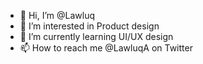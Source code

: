 - 👋 Hi, I’m @Lawluq
- 👀 I’m interested in Product design 
- 🌱 I’m currently learning UI/UX design 
- 📫 How to reach me @LawluqA on Twitter 

<!---
Lawluq/Lawluq is a ✨ special ✨ repository because its `README.md` (this file) appears on your GitHub profile.
You can click the Preview link to take a look at your changes.
--->

